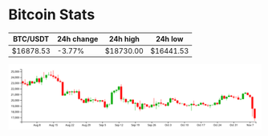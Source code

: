 # Bitcoin Stats

BTC/USDT|24h change|24h high|24h low|
|---|---|---|---|
|$16878.53|-3.77%|$18730.00|$16441.53|

<img src="./chart.svg">
